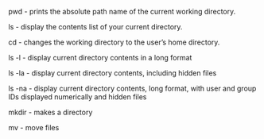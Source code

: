 pwd - prints the absolute path name of the current working directory.

ls - display the contents list of your current directory.

cd - changes the working directory to the user’s home directory.

ls -l - display current directory contents in a long format

ls -la - display current directory contents, including hidden files

ls -na - display current directory contents, long format, with user and group IDs displayed numerically
and hidden files 

mkdir - makes a directory

mv - move files
